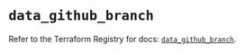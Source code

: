 # `data_github_branch`

Refer to the Terraform Registry for docs: [`data_github_branch`](https://registry.terraform.io/providers/integrations/github/5.44.0/docs/data-sources/branch).

